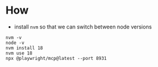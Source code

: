 # How
* install `nvm` so that we can switch between node versions
```
nvm -v
node -v
nvm install 18
nvm use 18 
npx @playwright/mcp@latest --port 8931
```


